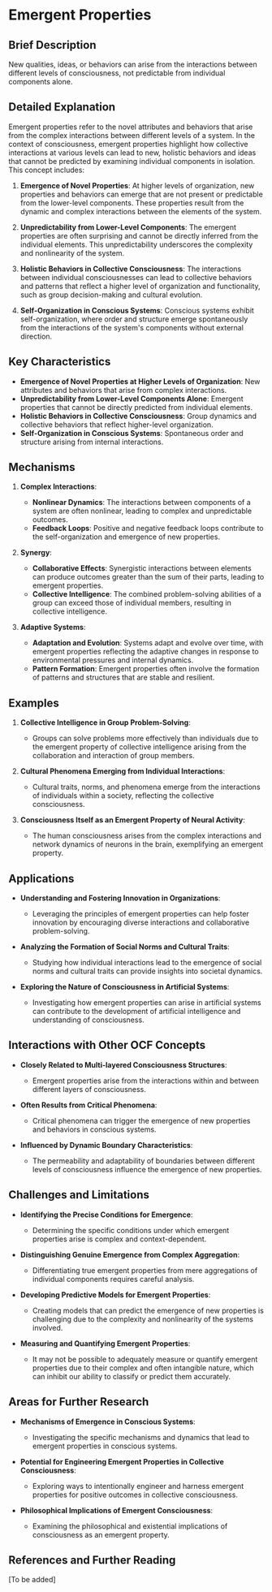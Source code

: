 # Emergent Properties

## Brief Description
New qualities, ideas, or behaviors can arise from the interactions between different levels of consciousness, not predictable from individual components alone.

## Detailed Explanation
Emergent properties refer to the novel attributes and behaviors that arise from the complex interactions between different levels of a system. In the context of consciousness, emergent properties highlight how collective interactions at various levels can lead to new, holistic behaviors and ideas that cannot be predicted by examining individual components in isolation. This concept includes:

1. **Emergence of Novel Properties**: At higher levels of organization, new properties and behaviors can emerge that are not present or predictable from the lower-level components. These properties result from the dynamic and complex interactions between the elements of the system.

2. **Unpredictability from Lower-Level Components**: The emergent properties are often surprising and cannot be directly inferred from the individual elements. This unpredictability underscores the complexity and nonlinearity of the system.

3. **Holistic Behaviors in Collective Consciousness**: The interactions between individual consciousnesses can lead to collective behaviors and patterns that reflect a higher level of organization and functionality, such as group decision-making and cultural evolution.

4. **Self-Organization in Conscious Systems**: Conscious systems exhibit self-organization, where order and structure emerge spontaneously from the interactions of the system's components without external direction.

## Key Characteristics
- **Emergence of Novel Properties at Higher Levels of Organization**: New attributes and behaviors that arise from complex interactions.
- **Unpredictability from Lower-Level Components Alone**: Emergent properties that cannot be directly predicted from individual elements.
- **Holistic Behaviors in Collective Consciousness**: Group dynamics and collective behaviors that reflect higher-level organization.
- **Self-Organization in Conscious Systems**: Spontaneous order and structure arising from internal interactions.

## Mechanisms
1. **Complex Interactions**:
   - **Nonlinear Dynamics**: The interactions between components of a system are often nonlinear, leading to complex and unpredictable outcomes.
   - **Feedback Loops**: Positive and negative feedback loops contribute to the self-organization and emergence of new properties.

2. **Synergy**:
   - **Collaborative Effects**: Synergistic interactions between elements can produce outcomes greater than the sum of their parts, leading to emergent properties.
   - **Collective Intelligence**: The combined problem-solving abilities of a group can exceed those of individual members, resulting in collective intelligence.

3. **Adaptive Systems**:
   - **Adaptation and Evolution**: Systems adapt and evolve over time, with emergent properties reflecting the adaptive changes in response to environmental pressures and internal dynamics.
   - **Pattern Formation**: Emergent properties often involve the formation of patterns and structures that are stable and resilient.

## Examples
1. **Collective Intelligence in Group Problem-Solving**:
   - Groups can solve problems more effectively than individuals due to the emergent property of collective intelligence arising from the collaboration and interaction of group members.

2. **Cultural Phenomena Emerging from Individual Interactions**:
   - Cultural traits, norms, and phenomena emerge from the interactions of individuals within a society, reflecting the collective consciousness.

3. **Consciousness Itself as an Emergent Property of Neural Activity**:
   - The human consciousness arises from the complex interactions and network dynamics of neurons in the brain, exemplifying an emergent property.

## Applications
- **Understanding and Fostering Innovation in Organizations**:
   - Leveraging the principles of emergent properties can help foster innovation by encouraging diverse interactions and collaborative problem-solving.
   
- **Analyzing the Formation of Social Norms and Cultural Traits**:
   - Studying how individual interactions lead to the emergence of social norms and cultural traits can provide insights into societal dynamics.
   
- **Exploring the Nature of Consciousness in Artificial Systems**:
   - Investigating how emergent properties can arise in artificial systems can contribute to the development of artificial intelligence and understanding of consciousness.

## Interactions with Other OCF Concepts
- **Closely Related to Multi-layered Consciousness Structures**:
   - Emergent properties arise from the interactions within and between different layers of consciousness.
   
- **Often Results from Critical Phenomena**:
   - Critical phenomena can trigger the emergence of new properties and behaviors in conscious systems.
   
- **Influenced by Dynamic Boundary Characteristics**:
   - The permeability and adaptability of boundaries between different levels of consciousness influence the emergence of new properties.

## Challenges and Limitations
- **Identifying the Precise Conditions for Emergence**:
   - Determining the specific conditions under which emergent properties arise is complex and context-dependent.
   
- **Distinguishing Genuine Emergence from Complex Aggregation**:
   - Differentiating true emergent properties from mere aggregations of individual components requires careful analysis.
   
- **Developing Predictive Models for Emergent Properties**:
   - Creating models that can predict the emergence of new properties is challenging due to the complexity and nonlinearity of the systems involved.
   
- **Measuring and Quantifying Emergent Properties**:
   - It may not be possible to adequately measure or quantify emergent properties due to their complex and often intangible nature, which can inhibit our ability to classify or predict them accurately.

## Areas for Further Research
- **Mechanisms of Emergence in Conscious Systems**:
   - Investigating the specific mechanisms and dynamics that lead to emergent properties in conscious systems.
   
- **Potential for Engineering Emergent Properties in Collective Consciousness**:
   - Exploring ways to intentionally engineer and harness emergent properties for positive outcomes in collective consciousness.
   
- **Philosophical Implications of Emergent Consciousness**:
   - Examining the philosophical and existential implications of consciousness as an emergent property.

## References and Further Reading
[To be added]
